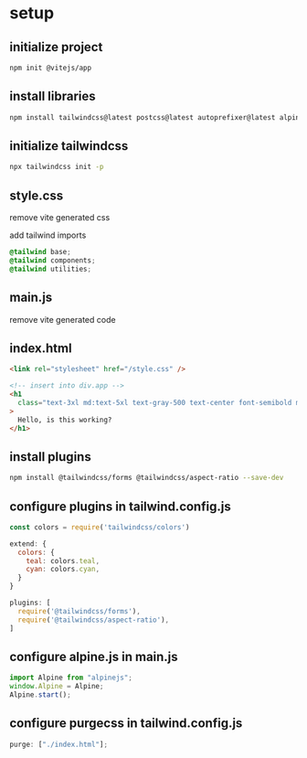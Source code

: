 # setup

## initialize project

```bash
npm init @vitejs/app
```

## install libraries

```bash
npm install tailwindcss@latest postcss@latest autoprefixer@latest alpinejs --save-dev

```

## initialize tailwindcss

```bash
npx tailwindcss init -p
```

## style.css

remove vite generated css

add tailwind imports

```css
@tailwind base;
@tailwind components;
@tailwind utilities;
```

## main.js

remove vite generated code

## index.html

```html
<link rel="stylesheet" href="/style.css" />

<!-- insert into div.app -->
<h1
  class="text-3xl md:text-5xl text-gray-500 text-center font-semibold mx-auto"
>
  Hello, is this working?
</h1>
```

## install plugins

```bash
npm install @tailwindcss/forms @tailwindcss/aspect-ratio --save-dev
```

## configure plugins in tailwind.config.js

```javascript
const colors = require('tailwindcss/colors')

extend: {
  colors: {
    teal: colors.teal,
    cyan: colors.cyan,
  }
}

plugins: [
  require('@tailwindcss/forms'),
  require('@tailwindcss/aspect-ratio'),
]
```

## configure alpine.js in main.js

```javascript
import Alpine from "alpinejs";
window.Alpine = Alpine;
Alpine.start();
```

## configure purgecss in tailwind.config.js

```javascript
purge: ["./index.html"];
```
